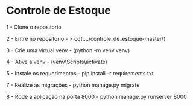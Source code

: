# Controle de Estoque
<p>1 - Clone o repositorio</p>
<p>2 - Entre no repositorio - > cd(....\controle_de_estoque-master\)</p>
<p>3 - Crie uma virtual venv - (python -m  venv venv)</p>
<p>4 - Ative a venv - (venv\Scripts\activate)</p>
<p>5 - Instale os requerimentos - pip install -r requirements.txt</p>
<p>7 - Realize as migrações - python manage.py migrate</p>
<p>8 - Rode a aplicação na porta 8000 - python manage.py runserver 8000</p>
